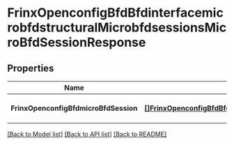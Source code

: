 # FrinxOpenconfigBfdBfdinterfacemicrobfdstructuralMicrobfdsessionsMicroBfdSessionResponse

## Properties
Name | Type | Description | Notes
------------ | ------------- | ------------- | -------------
**FrinxOpenconfigBfdmicroBfdSession** | [**[]FrinxOpenconfigBfdBfdinterfacemicrobfdstructuralMicrobfdsessionsMicroBfdSession**](frinx.openconfig.bfd.bfdinterfacemicrobfdstructural.microbfdsessions.MicroBfdSession.md) |  | [optional] [default to null]

[[Back to Model list]](../README.md#documentation-for-models) [[Back to API list]](../README.md#documentation-for-api-endpoints) [[Back to README]](../README.md)


